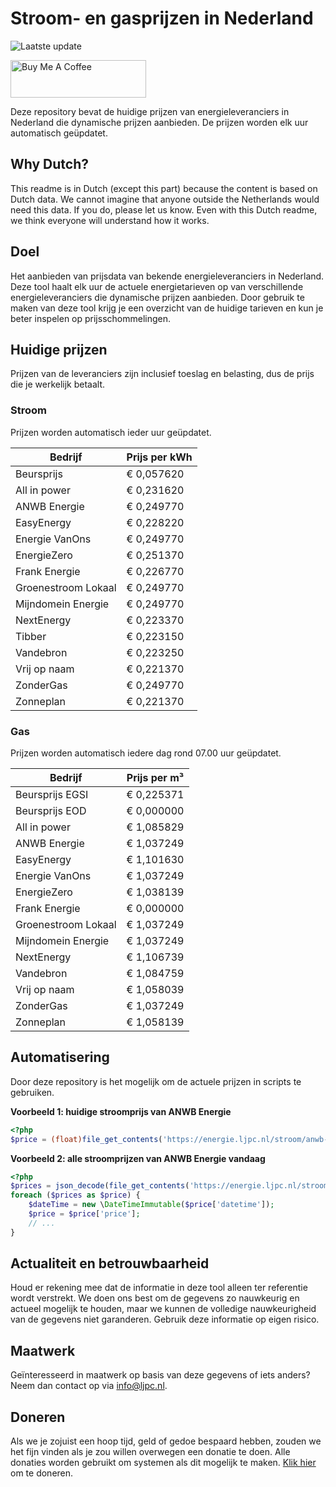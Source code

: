 # Stroom- en gasprijzen in Nederland

![Laatste update](https://img.shields.io/badge/laatste%20update-2024--02--27%2000%3A00%20CET-brightgreen)

<a href="https://www.buymeacoffee.com/Lars-" target="_blank"><img src="https://cdn.buymeacoffee.com/buttons/v2/default-orange.png" alt="Buy Me A Coffee" height="60" style="height: 60px !important;width: 217px !important;" ></a>

Deze repository bevat de huidige prijzen van energieleveranciers in Nederland die dynamische prijzen aanbieden. De prijzen worden elk uur automatisch geüpdatet.

## Why Dutch?

This readme is in Dutch (except this part) because the content is based on Dutch data. We cannot imagine that anyone outside the Netherlands would need this data. If you do, please let us know. Even with this Dutch readme, we think
everyone will understand how it works.

## Doel

Het aanbieden van prijsdata van bekende energieleveranciers in Nederland. Deze tool haalt elk uur de actuele energietarieven op van verschillende energieleveranciers die dynamische prijzen aanbieden. Door gebruik te maken van deze tool
krijg je een overzicht van de huidige tarieven en kun je beter inspelen op prijsschommelingen.

## Huidige prijzen

Prijzen van de leveranciers zijn inclusief toeslag en belasting, dus de prijs die je werkelijk betaalt.

### Stroom

Prijzen worden automatisch ieder uur geüpdatet.

 Bedrijf | Prijs per kWh 
---------|---------------
Beursprijs | € 0,057620
All in power | € 0,231620
ANWB Energie | € 0,249770
EasyEnergy | € 0,228220
Energie VanOns | € 0,249770
EnergieZero | € 0,251370
Frank Energie | € 0,226770
Groenestroom Lokaal | € 0,249770
Mijndomein Energie | € 0,249770
NextEnergy | € 0,223370
Tibber | € 0,223150
Vandebron | € 0,223250
Vrij op naam | € 0,221370
ZonderGas | € 0,249770
Zonneplan | € 0,221370


### Gas

Prijzen worden automatisch iedere dag rond 07.00 uur geüpdatet.

 Bedrijf | Prijs per m³ 
---------|--------------
Beursprijs EGSI | € 0,225371
Beursprijs EOD | € 0,000000
All in power | € 1,085829
ANWB Energie | € 1,037249
EasyEnergy | € 1,101630
Energie VanOns | € 1,037249
EnergieZero | € 1,038139
Frank Energie | € 0,000000
Groenestroom Lokaal | € 1,037249
Mijndomein Energie | € 1,037249
NextEnergy | € 1,106739
Vandebron | € 1,084759
Vrij op naam | € 1,058039
ZonderGas | € 1,037249
Zonneplan | € 1,058139


## Automatisering

Door deze repository is het mogelijk om de actuele prijzen in scripts te gebruiken.

**Voorbeeld 1: huidige stroomprijs van ANWB Energie**

```php
<?php
$price = (float)file_get_contents('https://energie.ljpc.nl/stroom/anwb-energie-nu.txt');

```

**Voorbeeld 2: alle stroomprijzen van ANWB Energie vandaag**

```php
<?php
$prices = json_decode(file_get_contents('https://energie.ljpc.nl/stroom/all-in-power-vandaag.json'),true);
foreach ($prices as $price) {
    $dateTime = new \DateTimeImmutable($price['datetime']);
    $price = $price['price'];
    // ...
}
```

## Actualiteit en betrouwbaarheid

Houd er rekening mee dat de informatie in deze tool alleen ter referentie wordt verstrekt. We doen ons best om de gegevens zo nauwkeurig en actueel mogelijk te houden, maar we kunnen de volledige nauwkeurigheid van de gegevens niet
garanderen. Gebruik deze informatie op eigen risico.

## Maatwerk

Geïnteresseerd in maatwerk op basis van deze gegevens of iets anders? Neem dan contact op
via [info@ljpc.nl](mailto:info@ljpc.nl?subject=Energie%20prijzen).

## Doneren

Als we je zojuist een hoop tijd, geld of gedoe bespaard hebben, zouden we het fijn vinden als je zou willen overwegen een
donatie te doen. Alle donaties worden gebruikt om systemen als dit mogelijk te
maken. [Klik hier](https://www.buymeacoffee.com/Lars-) om te doneren.
